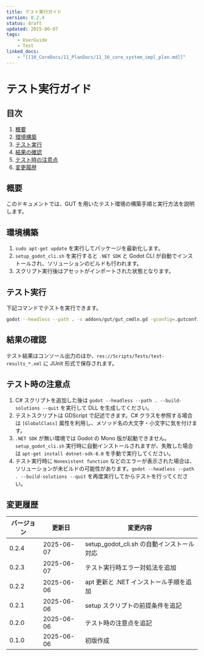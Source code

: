 ```yaml
---
title: テスト実行ガイド
version: 0.2.4
status: draft
updated: 2025-06-07
tags:
    - UserGuide
    - Test
linked_docs:
    - "[[10_CoreDocs/11_PlanDocs/11_16_core_system_impl_plan.md]]"
---
```


# テスト実行ガイド

## 目次
1. [概要](#概要)
2. [環境構築](#環境構築)
3. [テスト実行](#テスト実行)
4. [結果の確認](#結果の確認)
5. [テスト時の注意点](#テスト時の注意点)
6. [変更履歴](#変更履歴)

## 概要

このドキュメントでは、GUT を用いたテスト環境の構築手順と実行方法を説明します。

## 環境構築

1. `sudo apt-get update` を実行してパッケージを最新化します。
2. `setup_godot_cli.sh` を実行すると `.NET SDK` と Godot CLI が自動でインストールされ、ソリューションのビルドも行われます。
3. スクリプト実行後はアセットがインポートされた状態となります。

## テスト実行

下記コマンドでテストを実行できます。

```bash
godot --headless --path . -s addons/gut/gut_cmdln.gd -gconfig=.gutconfig.json
```

## 結果の確認

テスト結果はコンソール出力のほか、`res://Scripts/Tests/test-results_*.xml` に JUnit 形式で保存されます。

## テスト時の注意点

1. C# スクリプトを追加した後は `godot --headless --path . --build-solutions --quit` を実行して DLL を生成してください。
2. テストスクリプトは GDScript で記述できます。C# クラスを参照する場合は `[GlobalClass]` 属性を利用し、メソッド名の大文字・小文字に気を付けます。
3. `.NET SDK` が無い環境では Godot の Mono 版が起動できません。`setup_godot_cli.sh` 実行時に自動インストールされますが、失敗した場合は `apt-get install dotnet-sdk-8.0` を手動で実行してください。
4. テスト実行時に `Nonexistent function` などのエラーが表示された場合は、ソリューションが未ビルドの可能性があります。`godot --headless --path . --build-solutions --quit` を再度実行してからテストを行ってください。

## 変更履歴

| バージョン | 更新日     | 変更内容 |
| ---------- | ---------- | -------- |
| 0.2.4      | 2025-06-07 | setup_godot_cli.sh の自動インストール対応 |
| 0.2.3      | 2025-06-07 | テスト実行時エラー対処法を追加 |
| 0.2.2      | 2025-06-06 | apt 更新と .NET インストール手順を追加 |
| 0.2.1      | 2025-06-06 | setup スクリプトの前提条件を追記 |
| 0.2.0      | 2025-06-06 | テスト時の注意点を追記 |
| 0.1.0      | 2025-06-06 | 初版作成 |

